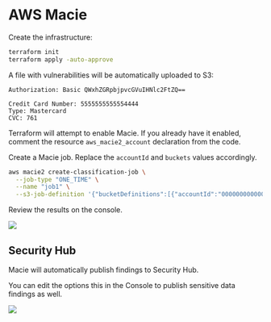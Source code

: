 # AWS Macie

Create the infrastructure:

```sh
terraform init
terraform apply -auto-approve
```

A file with vulnerabilities will be automatically uploaded to S3:

```
Authorization: Basic QWxhZGRpbjpvcGVuIHNlc2FtZQ==

Credit Card Number: 5555555555554444
Type: Mastercard
CVC: 761
```

Terraform will attempt to enable Macie. If you already have it enabled, comment the resource `aws_macie2_account` declaration from the code.

Create a Macie job. Replace the `accountId` and `buckets` values accordingly.

```sh
aws macie2 create-classification-job \
  --job-type "ONE_TIME" \
  --name "job1" \
  --s3-job-definition '{"bucketDefinitions":[{"accountId":"000000000000", "buckets":["<bucket-name>"]}]}'
```

Review the results on the console.

<img src="imgs/findings.png" />

## Security Hub

Macie will automatically publish findings to Security Hub.

You can edit the options this in the Console to publish sensitive data findings as well.

<img src="imgs/sechub.png" />
